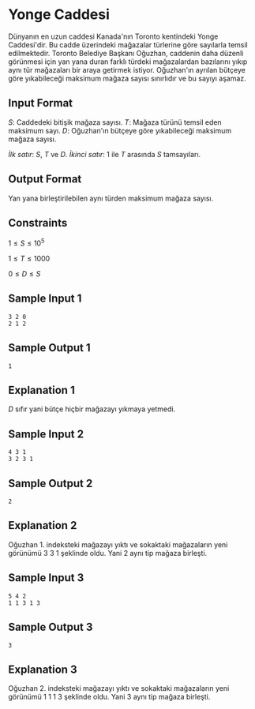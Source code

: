 <script src="https://cdn.mathjax.org/mathjax/latest/MathJax.js?config=TeX-AMS-MML_HTMLorMML" type="text/javascript"></script>           

# Yonge Caddesi
Dünyanın en uzun caddesi Kanada'nın Toronto kentindeki Yonge Caddesi'dir. Bu cadde üzerindeki mağazalar türlerine göre sayılarla temsil edilmektedir. Toronto Belediye Başkanı Oğuzhan, caddenin daha düzenli görünmesi için yan yana duran farklı türdeki mağazalardan bazılarını yıkıp aynı tür mağazaları bir araya getirmek istiyor. Oğuzhan'ın ayrılan bütçeye göre yıkabileceği maksimum mağaza sayısı sınırlıdır ve bu sayıyı aşamaz.

## Input Format
$S$: Caddedeki bitişik mağaza sayısı.
$T$: Mağaza türünü temsil eden maksimum sayı.
$D$: Oğuzhan'ın bütçeye göre yıkabileceği maksimum mağaza sayısı.

$İlk$ $satır:$
$S$, $T$ ve $D$.
$İkinci$ $satır:$
$1$ ile $T$ arasında $S$ tamsayıları.

## Output Format
Yan yana birleştirilebilen aynı türden maksimum mağaza sayısı.

## Constraints
$1 \le S \le 10^5$

$1 \le T \le 1000$

$0 \le D \le S$

## Sample Input 1
```
3 2 0
2 1 2
```

## Sample Output 1
```
1
```

## Explanation 1
$D$ sıfır yani bütçe hiçbir mağazayı yıkmaya yetmedi.

## Sample Input 2
```
4 3 1
3 2 3 1
```

## Sample Output 2
```
2
```

## Explanation 2
Oğuzhan 1. indeksteki mağazayı yıktı ve sokaktaki mağazaların yeni görünümü 3 3 1 şeklinde oldu. Yani 2 aynı tip mağaza birleşti.

## Sample Input 3
```
5 4 2
1 1 3 1 3
```
## Sample Output 3
```
3
```
## Explanation 3
Oğuzhan 2. indeksteki mağazayı yıktı ve sokaktaki mağazaların yeni görünümü 1 1 1 3 şeklinde oldu. Yani 3 aynı tip mağaza birleşti.